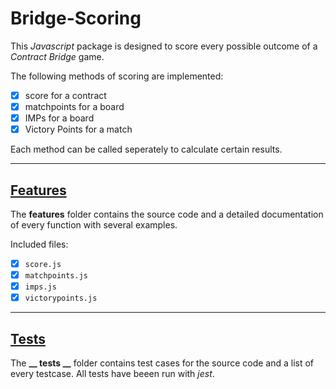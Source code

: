 # Bridge-Scoring
This *Javascript* package is designed to score every possible outcome of a *Contract Bridge* game.

The following methods of scoring are implemented:
- [x] score for a contract
- [x] matchpoints for a board
- [x] IMPs for a board
- [x] Victory Points for a match

Each method can be called seperately to calculate certain results.

---

## [Features](https://github.com/jfklorenz/Bridge-Scoring/blob/master/scoring/features/README.md "Link / Scoring / Features")
The **features** folder contains the source code and a detailed documentation of every function with several examples.

Included files:
- [x] `score.js`
- [x] `matchpoints.js`
- [x] `imps.js`
- [x] `victorypoints.js`

---

## [Tests](https://github.com/jfklorenz/Bridge-Scoring/blob/master/scoring/__tests__/README.md "Link / Scoring / Tests")
The **__ tests __** folder contains test cases for the source code and a list of every testcase. All tests have beeen run with *jest*.